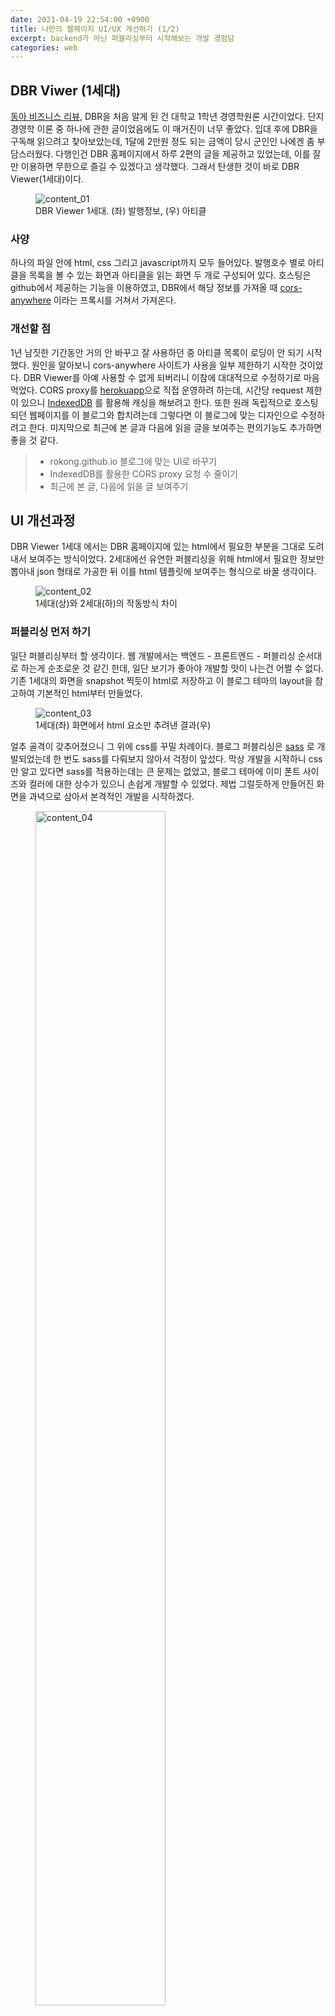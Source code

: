 ```yaml
---
date: 2021-04-19 22:54:00 +0900
title: 나만의 웹페이지 UI/UX 개선하기 (1/2)
excerpt: backend가 아닌 퍼블리싱부터 시작해보는 개발 경험담
categories: web
---
```


## DBR Viwer (1세대)
[동아 비즈니스 리뷰](https://dbr.donga.com/), DBR을 처음 알게 된 건 대학교 1학년 경영학원론 시간이었다. 단지 경영학 이론 중 하나에 관한
글이었음에도 이 매거진이 너무 좋았다. 입대 후에 DBR을 구독해 읽으려고 찾아보았는데, 1달에 2만원 정도 되는 금액이 당시 군인인 나에겐 좀 부담스러웠다.
다행인건 DBR 홈페이지에서 하루 2편의 글을 제공하고 있었는데, 이를 잘만 이용하면 무한으로 즐길 수 있겠다고 생각했다. 그래서 탄생한 것이 바로 DBR Viewer(1세대)이다.

<figure>
  <img src="https://i.imgur.com/inqAfXm.png"
       alt="content_01">
  <figcaption>DBR Viewer 1세대. (좌) 발행정보, (우) 아티클</figcaption>
</figure>

### 사양
하나의 파일 안에 html, css 그리고 javascript까지 모두 들어있다. 발행호수 별로 아티클을 목록을 볼 수 있는 화면과 아티클을 읽는 화면 두 개로 구성되어 있다.
호스팅은 github에서 제공하는 기능을 이용하였고, DBR에서 해당 정보를 가져올 때 [cors-anywhere](https://github.com/Rob--W/cors-anywhere) 이라는 프록시를 거쳐서 가져온다.

### 개선할 점
1년 남짓한 기간동안 거의 안 바꾸고 잘 사용하던 중 아티클 목록이 로딩이 안 되기 시작했다. 원인을 알아보니 cors-anywhere 사이트가 사용을 일부
제한하기 시작한 것이었다. DBR Viewer를 아예 사용할 수 없게 되버리니 이참에 대대적으로 수정하기로 마음먹었다.
CORS proxy를 [herokuapp](https://www.heroku.com)으로 직접 운영하려 하는데, 시간당 request 제한이 있으니 [IndexedDB](https://developer.mozilla.org/ko/docs/Web/API/IndexedDB_API)
를 활용해 캐싱을 해보려고 한다. 또한 원래 독립적으로 호스팅되던 웹페이지를 이 블로그와 합치려는데 그렇다면 이 블로그에 맞는 디자인으로 수정하려고 한다.
미지막으로 최근에 본 글과 다음에 읽을 글을 보여주는 편의기능도 추가하면 좋을 것 같다.

> - rokong.github.io 블로그에 맞는 UI로 바꾸기
> - IndexedDB를 활용한 CORS proxy 요청 수 줄이기
> - 최근에 본 글, 다음에 읽을 글 보여주기

## 	UI 개선과정

DBR Viewer 1세대 에서는 DBR 홈페이지에 있는 html에서 필요한 부분을 그대로 도려내서 보여주는 방식이었다.
2세대에선 유연한 퍼블리싱을 위해 html에서 필요한 정보만 뽑아내 json 형태로 가공한 뒤 이를 html 템플릿에 보여주는 형식으로 바꿀 생각이다.

<figure>
  <img src="https://i.imgur.com/jcV8eK3.png"
       alt="content_02">
  <figcaption>1세대(상)와 2세대(하)의 작동방식 차이</figcaption>
</figure>

### 퍼블리싱 먼저 하기

일단 퍼블리싱부터 할 생각이다. 웹 개발에서는 백엔드 - 프론트엔드 - 퍼블리싱 순서대로 하는게 순조로운 것 같긴 한데, 일단 보기가 좋아야 개발할 맛이
나는건 어쩔 수 없다. 기존 1세대의 화면을 snapshot 찍듯이 html로 저장하고 이 블로그 테마의 layout을 참고하여 기본적인 html부터 만들었다.

<figure>
  <img src="https://i.imgur.com/GrJSAmH.png"
       alt="content_03">
  <figcaption>1세대(좌) 화면에서 html 요소만 추려낸 결과(우)</figcaption>
</figure>

얼추 골격이 갖추어졌으니 그 위에 css를 꾸밀 차례이다. 블로그 퍼블리싱은 [sass](https://sass-lang.com/) 로 개발되었는데 한 번도 sass를 다뤄보지 않아서 걱정이 앞섰다.
막상 개발을 시작하니 css만 알고 있다면 sass를 적용하는데는 큰 문제는 없었고, 블로그 테마에 이미 폰트 사이즈와 컬러에 대한 상수가 있으니
손쉽게 개발할 수 있었다. 제법 그럴듯하게 만들어진 화면을 과녁으로 삼아서 본격적인 개발을 시작하겠다.

<figure>
  <img src="https://i.imgur.com/sQyjA4Y.png"
       alt="content_04"
       style="width: 70%">
  <figcaption>블로그 레이아웃을 참고하기 위한 퍼블리싱 전용 페이지</figcaption>
</figure>

### json 데이터 만들기

frontend에서 봤을 때 1세대에서 2세대로의 가장 큰 변화는 IndexedDB이다. 아티클 목록이나 본문에 관한 정보를 html 뭉텅이가 아니라
json형태로 들고 있어야 이들을 잘 활용할 수 있을 것이다. 그래서 DBR 홈페이지에서 json을 추출하려고 하는데, 만약 그렇게 하게 된다면 frontend에서
backend로의 개발과정을 벗어나버린다. 이 문제를 해결하는 방법으로 떠올린 것이 일단 json 파일을 만드는 것이다. json으로 파싱을 했던, IndexedDB에다
캐싱을 했던 간에 javascript 입장에서는 결국엔 json 형식의 데이터를 전달받을 뿐이다. backend의 세부 로직은 건너뛰고 발행정보와 아티클 정보를
담고 있는 \*.json 파일을 만들었다. 그리고 일단은 1세대에서 사용하던 방식인 ajax로 json 데이터를 가져오도록 한다.

<figure>
  <img src="https://i.imgur.com/5rc9fNt.png"
       alt="content_05">
  <figcaption>기존 backend 설계(상)와 frontend 개발에 쓰일 방식(하)</figcaption>
</figure>

### html template 추출

화면 렌더링을 할 때 가장 기초적인 방법은 모든 html을 만들어 둔 채 json에서 뽑은 정보를 가지고 text를 집어넣는 것이다. 하지만 아티클 목록 개수나
다음에 읽을 글과 같이 json 데이터에 따라 html 자체가 달라지는 상황이 생기므로 데이터를 넣기 전에 html을 그린다는 것은 불가능하다.
고정된 요소들은 미리 html로 그려놓는다 치고, 변할 수 있는 요소에 대해서는 [html template](https://developer.mozilla.org/ko/docs/Web/HTML/Element/template)
을 활용하여 동적으로 생성할 계획이다.

```html
<!-- table of contents(TOC)에 쓰일 요소 -->
<template id="toc">
    <nav class="toc">
        <header>
            <h4 class="nav__title">
                <i class="fas fa-file-alt"></i>
                최근 본 글들
            </h4>
        </header>
        <ul class="toc__menu">
        </ul>
    </nav>
</template>

<!-- TOC 안에 있는 항목 -->
<template id="tocItem">
    <li>
        <a href=""></a>
    </li>
</template>

<!-- 발행정보 내 아티클 목록 -->
<template id="articleEl">
    <li>
        <a class="article_title">
            <span class="category"></span>
            <span class="title"></span>
            <span class="name"></span>
        </a>
    </li>
</template>
```
### loadPage 함수와 eventListener

어느정도 페이지 골격과 template까지 만들었으니 본격적으로 javascript를 통해 화면에 그릴 차례이다. 일단 이미 페이지에 그려진 html에 대해서는 
innerText나 setAttribute 등으로 데이터를 뿌려놓았다. 동적으로 만들 부분은 아래와 같이 template를 복제하여 화면에 그려넣는다.

```javascript
/* 발행정보에 있는 아티클 목록 생성하기 */
let ulWrapper = document.createElement('ul');           //항목들의 parent 요소
let template = document.getElementById('articleEl');    //template 요소
pub.articleList.forEach(function (article, index) {
    //template 요소 복사
    let articleEl = document.importNode(template.content, true);
    
    //요소 안에 정보 집어넣기
    articleEl.querySelector('a').href = single.getUrlById(article.id);
    articleEl.querySelector('.category').innerText = article.category;
    articleEl.querySelector('.title').innerText = article.title;
    articleEl.querySelector('.name').innerText = article.author;
    
    //각 항목들을 parent에 append
    ulWrapper.append(articleEl);
});
```

화면을 그릴 함수를 다 만들었으면 html의 eventListner에 바인드 할 차례이다. 발행정보를 보는 화면에서 페이지를 그릴 상황은 다음과 같다.
첫번째는 처음 페이지가 로딩될 때, 두번째는 다른 발행정보를 조회할 때 이다. 나는 어떤 발행정보를 조회하는 지를 url의 hash에 넣어서 표현할 예정이기
때문에 [window.onload](https://developer.mozilla.org/en-US/docs/Web/API/GlobalEventHandlers/onload) 와
[window.onhashchange](https://developer.mozilla.org/en-US/docs/Web/API/WindowEventHandlers/onhashchange) 에 다음과 같은 이벤트를 걸었다.

```javascript
window.onload = function(){
    //onload event는 onhashchange를 trigger
    window.onhashchange(undefined);
}

window.onhashchange = function(){
    //현재 location을 가지고 발행번호 가져오기
    const pubNumber = getPubNumberByHash(window.location.hash);
    
    //화면 그리기
    loadPage(pubNumber);
}
```
